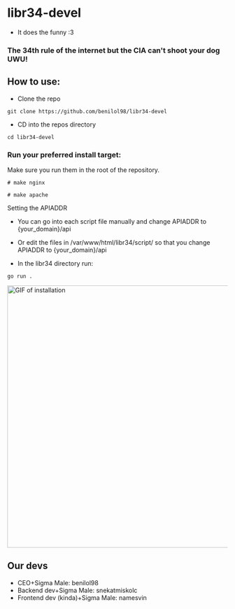 # libr34-devel
- It does the funny :3
### The 34th rule of the internet but the CIA can't shoot your dog UWU!
## How to use:
- Clone the repo
```
git clone https://github.com/benilol98/libr34-devel
```
- CD into the repos directory
```
cd libr34-devel
```

### Run your preferred install target:
Make sure you run them in the root of the repository.
```
# make nginx
```
```
# make apache
```
Setting the APIADDR 
- You can go into each script file manually and change APIADDR to {your_domain}/api
- Or edit the files in /var/www/html/libr34/script/ so that you change APIADDR to {your_domain}/api

- In the libr34 directory run:
```
go run .
```
<img alt="GIF of installation" src="https://benike.monster/demo.gif" width="600" />

## Our devs
- CEO+Sigma Male: benilol98
- Backend dev+Sigma Male: snekatmiskolc
- Frontend dev (kinda)+Sigma Male: namesvin
